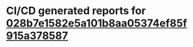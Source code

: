 # CI/CD generated reports for [028b7e1582e5a101b8aa05374ef85f915a378587](https://github.com/hydephp/develop/commit/028b7e1582e5a101b8aa05374ef85f915a378587)
